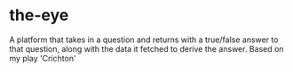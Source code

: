 # the-eye
A platform that takes in a question and returns with a true/false answer to that question, along with the data it fetched to derive the answer. Based on my play 'Crichton'
